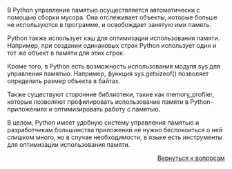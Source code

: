 В Python управление памятью осуществляется автоматически с помощью сборки мусора. Она отслеживает объекты, которые
больше не используются в программе, и освобождает занятую ими память.

Python также использует кэш для оптимизации использования памяти. Например, при создании одинаковых строк Python
использует один и тот же объект в памяти для этих строк.

Кроме того, в Python есть возможность использования модуля sys для управления памятью. Например, функция
sys.getsizeof() позволяет определить размер объекта в байтах.

Также существуют сторонние библиотеки, такие как memory_profiler, которые позволяют профилировать использование памяти
в Python-приложениях и оптимизировать работу с памятью.

В целом, Python имеет удобную систему управления памятью и разработчикам большинства приложений не нужно беспокоиться
о ней слишком много, но в случае необходимости, в языке есть инструменты для оптимизации использования памяти.

<div align="right">

[Вернуться к вопросам](../Вопросы.md)

</div>

